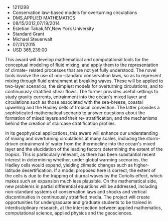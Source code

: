 
* 1211298
* Conservation law-based models for overturning circulations
* DMS,APPLIED MATHEMATICS
* 08/15/2012,07/19/2014
* Esteban Tabak,NY,New York University
* Standard Grant
* Michael Steuerwalt
* 07/31/2015
* USD 365,239.00

This award will develop mathematical and computational tools for the conceptual
modeling of fluid mixing, and apply them to the representation of climate-
related processes that are not yet fully understood. The novel tools involve the
use of non-standard conservation laws, so as to represent mixing through fluid
entrainment at breaking waves. These will be applied to two-layer scenarios, the
simplest models for overturning circulations, and to continuously stratified
shear flows. The former provides useful settings to study gravity currents,
entrainment into the ocean's mixed layer and circulations such as those
associated with the sea-breeze, coastal upwelling and the Hadley cells of
tropical convection. The latter provides a sophisticated mathematical scenario
to answer questions about the formation of mixed layers and their re-
stratification, and the mechanisms behind the creation of staircase
stratification profiles.

In its geophysical applications, this award will enhance our understanding of
mixing and overturning circulations at many scales, including the storm-driven
entrainment of water from the thermocline into the ocean's mixed layer and the
elucidation of the leading factors determining the extent of the tropics. This
is particularly relevant, as there has been substantial recent interest in
determining whether, under global warming scenarios, the Hadley cells would
expand, yielding climatic changes such as higher-latitude desertification. If a
model proposed here is correct, the extent of the cells is due to the trapping
of diurnal waves by the Coriolis effect, which makes such an expansion much less
plausible. On the mathematical side, new problems in partial differential
equations will be addressed, including non-standard systems of conservation laws
and shocks and vertical discontinuities in continuously stratified media. The
project will create opportunities for undergraduate and graduate students to be
trained in interdisciplinary research, at the intersection between applied
mathematics, computational science, applied physics and the geosciences.
